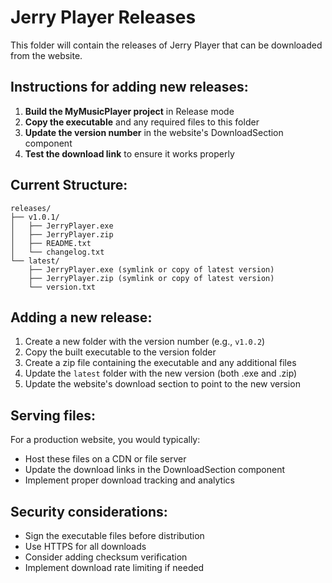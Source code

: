 # Jerry Player Releases

This folder will contain the releases of Jerry Player that can be downloaded from the website.

## Instructions for adding new releases:

1. **Build the MyMusicPlayer project** in Release mode
2. **Copy the executable** and any required files to this folder
3. **Update the version number** in the website's DownloadSection component
4. **Test the download link** to ensure it works properly

## Current Structure:
```
releases/
├── v1.0.1/
│   ├── JerryPlayer.exe
│   ├── JerryPlayer.zip
│   ├── README.txt
│   └── changelog.txt
└── latest/
    ├── JerryPlayer.exe (symlink or copy of latest version)
    ├── JerryPlayer.zip (symlink or copy of latest version)
    └── version.txt
```

## Adding a new release:

1. Create a new folder with the version number (e.g., `v1.0.2`)
2. Copy the built executable to the version folder
3. Create a zip file containing the executable and any additional files
4. Update the `latest` folder with the new version (both .exe and .zip)
5. Update the website's download section to point to the new version

## Serving files:

For a production website, you would typically:
- Host these files on a CDN or file server
- Update the download links in the DownloadSection component
- Implement proper download tracking and analytics

## Security considerations:

- Sign the executable files before distribution
- Use HTTPS for all downloads
- Consider adding checksum verification
- Implement download rate limiting if needed
